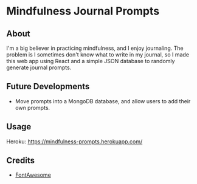 # Mindfulness Journal Prompts

## About

I'm a big believer in practicing mindfulness, and I enjoy journaling. The problem is I sometimes don't know what to write in my journal, so I made this web app using React and a simple JSON database to randomly generate journal prompts.

## Future Developments

- Move prompts into a MongoDB database, and allow users to add their own prompts.

## Usage

Heroku: https://mindfulness-prompts.herokuapp.com/

## Credits

- [FontAwesome](https://fontawesome.com/)
